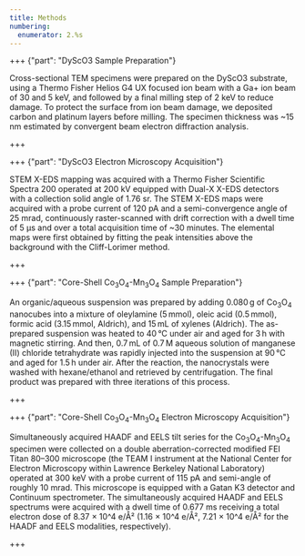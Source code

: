 ```yaml
---
title: Methods
numbering:
  enumerator: 2.%s
---
```


+++ {"part": "DyScO3 Sample Preparation"} 

Cross-sectional TEM specimens were prepared on the DyScO3 substrate, using a Thermo Fisher Helios G4 UX focused ion beam with a Ga+ ion beam of 30 and 5 keV, and followed by a final milling step of 2 keV to reduce damage. To protect the surface from ion beam damage, we deposited carbon and platinum layers before milling. The specimen thickness was ~15 nm estimated by convergent beam electron diffraction analysis.

+++

+++ {"part": "DyScO3 Electron Microscopy Acquisition"} 

STEM X-EDS mapping was acquired with a Thermo Fisher Scientific Spectra 200 operated at 200 kV equipped with Dual-X X-EDS detectors with a collection solid angle of 1.76 sr. The STEM X-EDS maps were acquired with a probe current of 120 pA and a semi-convergence angle of 25 mrad, continuously raster-scanned with drift correction with a dwell time of 5 μs and over a total acquisition time of ~30 minutes. The elemental maps were first obtained by fitting the peak intensities above the background with the Cliff-Lorimer method.

+++

+++ {"part": "Core-Shell Co$_3$O$_4$-Mn$_3$O$_4$ Sample Preparation"} 

An organic/aqueous suspension was prepared by adding 0.080 g of Co$_3$O$_4$ nanocubes into a mixture of oleylamine (5 mmol), oleic acid (0.5 mmol), formic acid (3.15 mmol, Aldrich), and 15 mL of xylenes (Aldrich). The as-prepared suspension was heated to 40 °C under air and aged for 3 h with magnetic stirring. And then, 0.7 mL of 0.7 M aqueous solution of manganese (II) chloride tetrahydrate was rapidly injected into the suspension at 90 °C and aged for 1.5 h under air. After the reaction, the nanocrystals were washed with hexane/ethanol and retrieved by centrifugation. The final product was prepared with three iterations of this process.

+++

+++ {"part": "Core-Shell Co$_3$O$_4$-Mn$_3$O$_4$ Electron Microscopy Acquisition"} 

Simultaneously acquired HAADF and EELS tilt series for the Co$_3$O$_4$-Mn$_3$O$_4$ specimen were collected on a double aberration-corrected modified FEI Titan 80–300 microscope (the TEAM I instrument at the National Center for Electron Microscopy within Lawrence Berkeley National Laboratory) operated at 300 keV with a probe current of 115 pA and semi-angle of roughly 10 mrad. This microscope is equipped with a Gatan K3 detector and Continuum spectrometer. The simultaneously acquired HAADF and EELS spectrums were acquired with a dwell time of 0.677 ms receiving a total electron dose of 8.37 × 10^4 e/Å² (1.16 × 10^4 e/Å², 7.21 × 10^4 e/Å² for the HAADF and EELS modalities, respectively).

+++